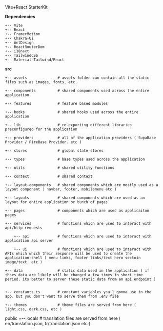 Vite+React StarterKit

**Dependencies**

    +-- Vite
    +-- React
    +-- FramerMotion
    +-- Chakra-Ui
    +-- AntDesign
    +-- ReactRouterDom
    +-- i18next
    +-- TailwindCSS
    +-- Material-Tailwind/React





**src**

    +-- assets              # assets folder can contain all the static files such as images, fonts, etc.

    +-- components          # shared components used across the entire application

    +-- features            # feature based modules

    +-- hooks               # shared hooks used across the entire application

    +-- lib                 # re-exporting different libraries preconfigured for the application

    +-- providers           # all of the application providers ( SupaBase Provider / FireBase Provider. etc )

    +-- stores              # global state stores

    +-- types               # base types used across the application

    +-- utils               # shared utility functions

    +-- context             # shared context

    +-- layout-components   # shared components which are mostly used as a layout component ( navbar, footer, mobilemenu etc )

    +-- layouts             # shared components which are used as an layout for entire application or bunch of pages

    +-- pages               # components which are used as applicaiton pages

    +-- services            # functions which are used to interact with api/http requests

        +-- api             # functions which are used to interact with application api server

        +-- ui              # functions which are used to interact with APIs which which their response will be used to create the application-shell ( menu links, footer links/text hero sectoin image/text. etc )

    +-- data                # static data used in the application ( if thses data are likely will be changed a few times in short time period. its better to server these static data from an api endpoint )


    +-- constants.ts        # constant variables you'l gonna use in the app. but you don't want to serve them from .env file

    +-- themes              # theme files are served from here ( light.css, dark.css, etc )

public
    +-- locals              # translation files are served from here ( en/translation.json, fr/translation.json etc )